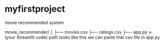 # myfirstproject

movie recommended system

movie_recommender/
│
├── movies.csv
├── ratings.csv
├── app.py  ← (your Streamlit code)
 path looks like this we can paste that csv file in app.py
 
